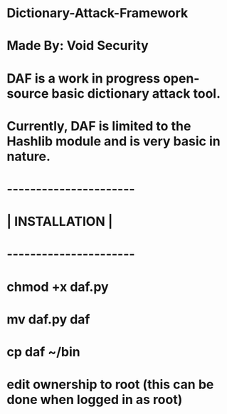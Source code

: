 # Dictionary-Attack-Framework
# Made By: Void Security
#
# DAF is a work in progress open-source basic dictionary attack tool.
# Currently, DAF is limited to the Hashlib module and is very basic in nature.
#
#  ----------------------
# |    INSTALLATION      |
#  ----------------------
#
#   chmod +x daf.py
#   mv daf.py daf
#   cp daf ~/bin
#   edit ownership to root (this can be done when logged in as root)
